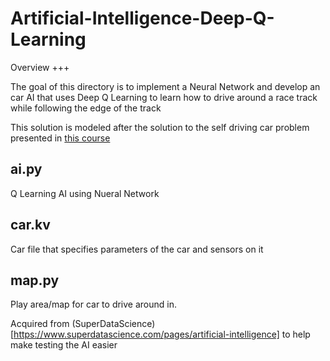 # Artificial-Intelligence-Deep-Q-Learning

Overview
+++

The goal of this directory is to implement a Neural Network and develop an car AI that uses 
Deep Q Learning to learn how to drive around a race track while following the edge of the track

This solution is modeled after the solution to the self driving car problem presented in
[this course](https://www.udemy.com/artificial-intelligence-az/)

ai.py
---

Q Learning AI using Nueral Network

car.kv
---

Car file that specifies parameters of the car and sensors on it

map.py
---

Play area/map for car to drive around in. 

Acquired from (SuperDataScience)[https://www.superdatascience.com/pages/artificial-intelligence]
to help make testing the AI easier
